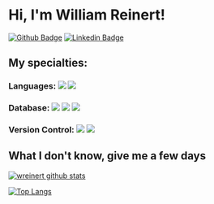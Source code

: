 # Hi, I'm William Reinert!

[![Github Badge](https://img.shields.io/badge/-Github-000?style=flat-square&logo=Github&logoColor=white&link=https://github.com/wreinert)](https://github.com/wreinert)
[![Linkedin Badge](https://img.shields.io/badge/-LinkedIn-blue?style=flat-square&logo=Linkedin&logoColor=white&link=https://www.linkedin.com/in/william-reinert-dev/)](https://www.linkedin.com/in/william-reinert-dev/)

      
## My specialties:

### Languages: <img src="https://img.shields.io/badge/Python-3776AB?style=for-the-badge&logo=python&logoColor=white"/> <img src="https://img.shields.io/badge/Swift-FFA500?style=for-the-badge&logo=swift&logoColor=white"/> 

### Database: <img src ="https://img.shields.io/badge/postgres-%23316192.svg?&style=for-the-badge&logo=postgresql&logoColor=white"/> <img src ="https://img.shields.io/badge/sqlite-%2307405e.svg?&style=for-the-badge&logo=sqlite&logoColor=white"/> <img src="https://img.shields.io/badge/MySQL-00000F?style=for-the-badge&logo=mysql&logoColor=white"/>

### Version Control: <img src="https://img.shields.io/badge/git%20-F05032.svg?&style=for-the-badge&logo=git&logoColor=white"/> <img src="https://img.shields.io/badge/github%20-%23121011.svg?&style=for-the-badge&logo=github&logoColor=white"/>

<!-- ### Hosting: --> 

## What I don't know, give me a few days

[![wreinert github stats](https://github-readme-stats.vercel.app/api?username=wreinert&show_icons=true&title_color=fff&icon_color=37aaff&text_color=f8f8f2&bg_color=171c24&count_private=true)](https://github.com/wreinert)

[![Top Langs](https://github-readme-stats.vercel.app/api/top-langs/?username=wreinert&layout=compact&title_color=fff&text_color=f8f8f2&hide=java&bg_color=171c24)](https://github.com/wreinert)
